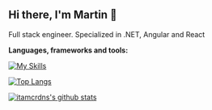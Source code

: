 ## Hi there, I'm Martin 👋

Full stack engineer. Specialized in .NET, Angular and React

**Languages, frameworks and tools:**

[![My Skills](https://skillicons.dev/icons?i=cs,dotnet,redis,aws,js,ts,react,nextjs,redux,remix,angular,astro,rxjs,figma,mongodb,mysql,postgres,postman,sass,tailwind,emotion,nodejs,bun,pnpm,vite,vitest,cypress,jest,git,bitbucket&theme=light)](https://skillicons.dev)


[![Top Langs](https://github-readme-stats.vercel.app/api/top-langs/?username=ipg-mcardenas&layout=compact)](https://github.com/anuraghazra/github-readme-stats)

[![itamcrdns's github stats](https://github-readme-stats.vercel.app/api?username=ipg-mcardenas&show_icons=true&theme=default)](https://github.com/ipg-mcardenas/)
